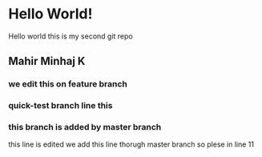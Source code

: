 # Hello World!

Hello world this is my second git repo

## Mahir Minhaj K
### we edit this on feature branch
### quick-test branch line this 
### this branch is added by master branch

 this line is edited
 we add this line thorugh master branch so plese in line 11